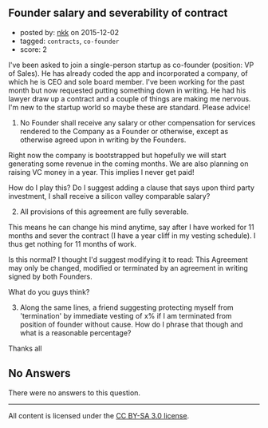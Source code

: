 ## Founder salary and severability of contract

- posted by: [nkk](https://stackexchange.com/users/7398797/nkk) on 2015-12-02
- tagged: `contracts`, `co-founder`
- score: 2

I've been asked to join a single-person startup as co-founder (position: VP of Sales). He has already coded the app and incorporated a company, of which he is CEO and sole board member. I've been working for the past month but now requested putting something down in writing. He had his lawyer draw up a contract and a couple of things are making me nervous. I'm new to the startup world so maybe these are standard. Please advice!

1. No Founder shall receive any salary or other compensation for services rendered to the Company as a Founder or otherwise, except as otherwise agreed upon in writing by the Founders.  

Right now the company is bootstrapped but hopefully we will start generating some revenue in the coming months. We are also planning on raising VC money in a year.  This implies I never get paid!

How do I play this? Do I suggest adding a clause that says upon third party investment, I shall receive a silicon valley comparable salary?

2. All provisions of this agreement are fully severable.

This means he can change his mind anytime, say after I have worked for 11 months and sever the contract (I have a year cliff in my vesting schedule). I thus get nothing for 11 months of work.

Is this normal? I thought I'd suggest modifying it to read: This Agreement may only be changed, modified or terminated by an agreement in writing signed by both Founders.

What do you guys think?

3. Along the same lines, a friend suggesting protecting myself from 'termination' by immediate vesting of x% if I am terminated from position of founder without cause. How do I phrase that though and what is a reasonable percentage?

Thanks all

## No Answers

There were no answers to this question.


---

All content is licensed under the [CC BY-SA 3.0 license](https://creativecommons.org/licenses/by-sa/3.0/).

